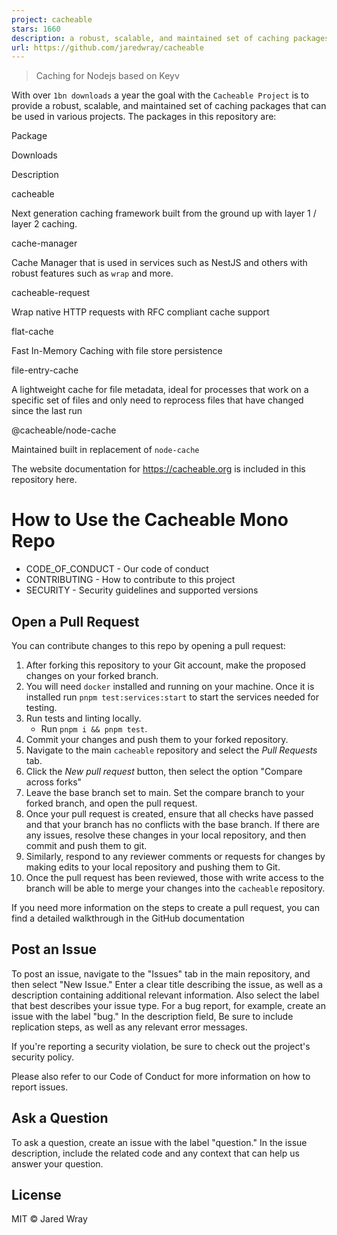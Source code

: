 ```yaml
---
project: cacheable
stars: 1660
description: a robust, scalable, and maintained set of caching packages
url: https://github.com/jaredwray/cacheable
---
```


> Caching for Nodejs based on Keyv

With over `1bn downloads` a year the goal with the `Cacheable Project` is to provide a robust, scalable, and maintained set of caching packages that can be used in various projects. The packages in this repository are:

Package

Downloads

Description

cacheable

Next generation caching framework built from the ground up with layer 1 / layer 2 caching.

cache-manager

Cache Manager that is used in services such as NestJS and others with robust features such as `wrap` and more.

cacheable-request

Wrap native HTTP requests with RFC compliant cache support

flat-cache

Fast In-Memory Caching with file store persistence

file-entry-cache

A lightweight cache for file metadata, ideal for processes that work on a specific set of files and only need to reprocess files that have changed since the last run

@cacheable/node-cache

Maintained built in replacement of `node-cache`

The website documentation for https://cacheable.org is included in this repository here.

How to Use the Cacheable Mono Repo
==================================

-   CODE\_OF\_CONDUCT - Our code of conduct
-   CONTRIBUTING - How to contribute to this project
-   SECURITY - Security guidelines and supported versions

Open a Pull Request
-------------------

You can contribute changes to this repo by opening a pull request:

1.  After forking this repository to your Git account, make the proposed changes on your forked branch.
2.  You will need `docker` installed and running on your machine. Once it is installed run `pnpm test:services:start` to start the services needed for testing.
3.  Run tests and linting locally.
    -   Run `pnpm i && pnpm test`.
4.  Commit your changes and push them to your forked repository.
5.  Navigate to the main `cacheable` repository and select the _Pull Requests_ tab.
6.  Click the _New pull request_ button, then select the option "Compare across forks"
7.  Leave the base branch set to main. Set the compare branch to your forked branch, and open the pull request.
8.  Once your pull request is created, ensure that all checks have passed and that your branch has no conflicts with the base branch. If there are any issues, resolve these changes in your local repository, and then commit and push them to git.
9.  Similarly, respond to any reviewer comments or requests for changes by making edits to your local repository and pushing them to Git.
10.  Once the pull request has been reviewed, those with write access to the branch will be able to merge your changes into the `cacheable` repository.

If you need more information on the steps to create a pull request, you can find a detailed walkthrough in the GitHub documentation

Post an Issue
-------------

To post an issue, navigate to the "Issues" tab in the main repository, and then select "New Issue." Enter a clear title describing the issue, as well as a description containing additional relevant information. Also select the label that best describes your issue type. For a bug report, for example, create an issue with the label "bug." In the description field, Be sure to include replication steps, as well as any relevant error messages.

If you're reporting a security violation, be sure to check out the project's security policy.

Please also refer to our Code of Conduct for more information on how to report issues.

Ask a Question
--------------

To ask a question, create an issue with the label "question." In the issue description, include the related code and any context that can help us answer your question.

License
-------

MIT © Jared Wray
